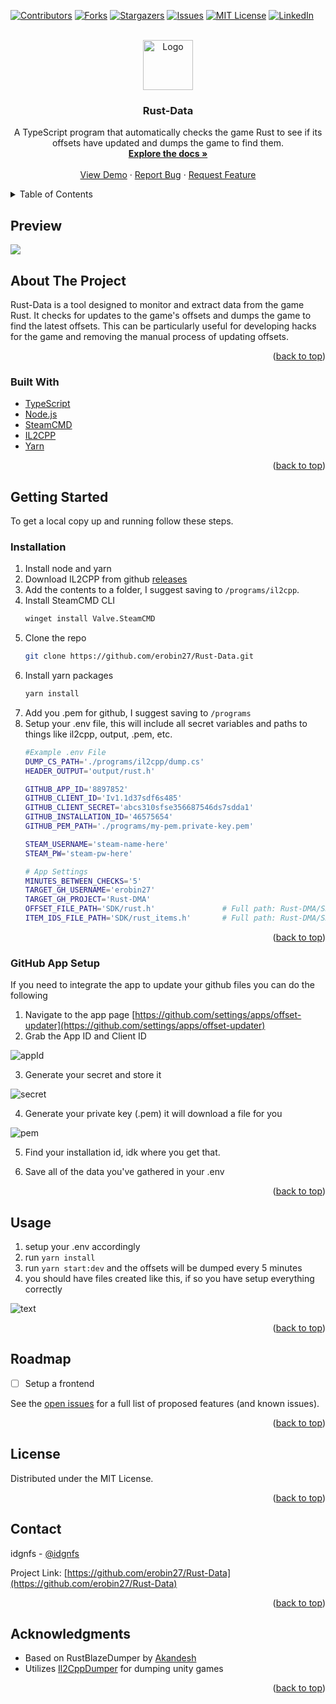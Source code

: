 <!-- Improved compatibility of back to top link: See: https://github.com/othneildrew/Best-README-Template/pull/73 -->
<a name="readme-top"></a>
<!--
*** Thanks for checking out the Best-README-Template. If you have a suggestion
*** that would make this better, please fork the repo and create a pull request
*** or simply open an issue with the tag "enhancement".
*** Don't forget to give the project a star!
*** Thanks again! Now go create something AMAZING! :D
-->



<!-- PROJECT SHIELDS -->
<!--
*** I'm using markdown "reference style" links for readability.
*** Reference links are enclosed in brackets [ ] instead of parentheses ( ).
*** See the bottom of this document for the declaration of the reference variables
*** for contributors-url, forks-url, etc. This is an optional, concise syntax you may use.
*** https://www.markdownguide.org/basic-syntax/#reference-style-links
-->
[![Contributors][contributors-shield]][contributors-url]
[![Forks][forks-shield]][forks-url]
[![Stargazers][stars-shield]][stars-url]
[![Issues][issues-shield]][issues-url]
[![MIT License][license-shield]][license-url]
[![LinkedIn][linkedin-shield]][linkedin-url]



<!-- PROJECT LOGO -->
<br />
<div align="center">
  <a href="https://github.com/erobin27/Rust-Data">
    <img src="images/logo.png" alt="Logo" width="80" height="80">
  </a>

<h3 align="center">Rust-Data</h3>

  <p align="center">
    A TypeScript program that automatically checks the game Rust to see if its offsets have updated and dumps the game to find them.
    <br />
    <a href="https://github.com/erobin27/Rust-Data"><strong>Explore the docs »</strong></a>
    <br />
    <br />
    <a href="https://github.com/erobin27/Rust-Data">View Demo</a>
    ·
    <a href="https://github.com/erobin27/Rust-Data/issues/new?labels=bug&template=bug-report---.md">Report Bug</a>
    ·
    <a href="https://github.com/erobin27/Rust-Data/issues/new?labels=enhancement&template=feature-request---.md">Request Feature</a>
  </p>
</div>



<!-- TABLE OF CONTENTS -->
<details>
  <summary>Table of Contents</summary>
  <ol>
    <li>
      <a href="#about-the-project">About The Project</a>
      <ul>
        <li><a href="#built-with">Built With</a></li>
      </ul>
    </li>
    <li>
      <a href="#getting-started">Getting Started</a>
      <ul>
        <li><a href="#prerequisites">Prerequisites</a></li>
        <li><a href="#installation">Installation</a></li>
      </ul>
    </li>
    <li><a href="#usage">Usage</a></li>
    <li><a href="#roadmap">Roadmap</a></li>
    <li><a href="#contributing">Contributing</a></li>
    <li><a href="#license">License</a></li>
    <li><a href="#contact">Contact</a></li>
    <li><a href="#acknowledgments">Acknowledgments</a></li>
  </ol>
</details>



<!-- ABOUT THE PROJECT -->
## Preview

<img src="images/terminal.png">

## About The Project

Rust-Data is a tool designed to monitor and extract data from the game Rust. It checks for updates to the game's offsets and dumps the game to find the latest offsets. This can be particularly useful for developing hacks for the game and removing the manual process of updating offsets.

<p align="right">(<a href="#readme-top">back to top</a>)</p>



### Built With

* [TypeScript]()
* [Node.js]()
* [SteamCMD]()
* [IL2CPP]()
* [Yarn]()

<p align="right">(<a href="#readme-top">back to top</a>)</p>



<!-- GETTING STARTED -->
## Getting Started

To get a local copy up and running follow these steps.

### Installation

1. Install node and yarn
2. Download IL2CPP from github [releases](https://github.com/Perfare/Il2CppDumper/releases/tag/v6.7.40) 
3. Add the contents to a folder, I suggest saving to `/programs/il2cpp`.
4. Install SteamCMD CLI
    ```sh
    winget install Valve.SteamCMD
    ```
5. Clone the repo
   ```sh
   git clone https://github.com/erobin27/Rust-Data.git
   ```
6. Install yarn packages
   ```sh
   yarn install
   ```
7. Add you .pem for github, I suggest saving to `/programs`
8. Setup your .env file, this will include all secret variables and paths to things like il2cpp, output, .pem, etc.
    ```bash
    #Example .env File
    DUMP_CS_PATH='./programs/il2cpp/dump.cs'
    HEADER_OUTPUT='output/rust.h'

    GITHUB_APP_ID='8897852'
    GITHUB_CLIENT_ID='Iv1.1d37sdf6s485'
    GITHUB_CLIENT_SECRET='abcs310sfse356687546ds7sdda1'
    GITHUB_INSTALLATION_ID='46575654'
    GITHUB_PEM_PATH='./programs/my-pem.private-key.pem'

    STEAM_USERNAME='steam-name-here'
    STEAM_PW='steam-pw-here'

    # App Settings
    MINUTES_BETWEEN_CHECKS='5'
    TARGET_GH_USERNAME='erobin27'
    TARGET_GH_PROJECT='Rust-DMA'
    OFFSET_FILE_PATH='SDK/rust.h'               # Full path: Rust-DMA/SDK/rust.h
    ITEM_IDS_FILE_PATH='SDK/rust_items.h'       # Full path: Rust-DMA/SDK/rust_items.h
    ```

<p align="right">(<a href="#readme-top">back to top</a>)</p>


### GitHub App Setup

If you need to integrate the app to update your github files you can do the following
1. Navigate to the app page [https://github.com/settings/apps/offset-updater](https://github.com/settings/apps/offset-updater)
2. Grab the App ID and Client ID

![appId](images/appId.png)

3. Generate your secret and store it

![secret](/images/secret.png)

4. Generate your private key (.pem) it will download a file for you

![pem](images/pem.png)

5. Find your installation id, idk where you get that.

6. Save all of the data you've gathered in your .env

<p align="right">(<a href="#readme-top">back to top</a>)</p>


<!-- USAGE EXAMPLES -->
## Usage

1. setup your .env accordingly
2. run `yarn install`
3. run `yarn start:dev` and the offsets will be dumped every 5 minutes
4. you should have files created like this, if so you have setup everything correctly

![text](/images/output.png)

<p align="right">(<a href="#readme-top">back to top</a>)</p>



<!-- ROADMAP -->
## Roadmap

- [ ] Setup a frontend

See the [open issues](https://github.com/erobin27/Rust-Data/issues) for a full list of proposed features (and known issues).

<p align="right">(<a href="#readme-top">back to top</a>)</p>



<!-- LICENSE -->
## License

Distributed under the MIT License.

<p align="right">(<a href="#readme-top">back to top</a>)</p>



<!-- CONTACT -->
## Contact

idgnfs - [@idgnfs](https://twitter.com/idgnfs)

Project Link: [https://github.com/erobin27/Rust-Data](https://github.com/erobin27/Rust-Data)

<p align="right">(<a href="#readme-top">back to top</a>)</p>



<!-- ACKNOWLEDGMENTS -->
## Acknowledgments

* Based on RustBlazeDumper by [Akandesh](https://github.com/Akandesh/BlazeDumper-Rust)
* Utilizes [Il2CppDumper](https://github.com/Perfare/Il2CppDumper) for dumping unity games

<p align="right">(<a href="#readme-top">back to top</a>)</p>



<!-- MARKDOWN LINKS & IMAGES -->
<!-- https://www.markdownguide.org/basic-syntax/#reference-style-links -->
[contributors-shield]: https://img.shields.io/github/contributors/erobin27/Rust-Data.svg?style=for-the-badge
[contributors-url]: https://github.com/erobin27/Rust-Data/graphs/contributors
[forks-shield]: https://img.shields.io/github/forks/erobin27/Rust-Data.svg?style=for-the-badge
[forks-url]: https://github.com/erobin27/Rust-Data/network/members
[stars-shield]: https://img.shields.io/github/stars/erobin27/Rust-Data.svg?style=for-the-badge
[stars-url]: https://github.com/erobin27/Rust-Data/stargazers
[issues-shield]: https://img.shields.io/github/issues/erobin27/Rust-Data.svg?style=for-the-badge
[issues-url]: https://github.com/erobin27/Rust-Data/issues
[license-shield]: https://img.shields.io/github/license/erobin27/Rust-Data.svg?style=for-the-badge
[license-url]: https://github.com/erobin27/Rust-Data/blob/master/LICENSE.txt
[linkedin-shield]: https://img.shields.io/badge/-LinkedIn-black.svg?style=for-the-badge&logo=linkedin&colorB=555
[linkedin-url]: https://linkedin.com/in/linkedin_username
[product-screenshot]: images/screenshot.png
[Next.js]: https://img.shields.io/badge/next.js-000000?style=for-the-badge&logo=nextdotjs&logoColor=white
[Next-url]: https://nextjs.org/
[React.js]: https://img.shields.io/badge/React-20232A?style=for-the-badge&logo=react&logoColor=61DAFB
[React-url]: https://reactjs.org/
[Vue.js]: https://img.shields.io/badge/Vue.js-35495E?style=for-the-badge&logo=vuedotjs&logoColor=4FC08D
[Vue-url]: https://vuejs.org/
[Angular.io]: https://img.shields.io/badge/Angular-DD0031?style=for-the-badge&logo=angular&logoColor=white
[Angular-url]: https://angular.io/
[Svelte.dev]: https://img.shields.io/badge/Svelte-4A4A55?style=for-the-badge&logo=svelte&logoColor=FF3E00
[Svelte-url]: https://svelte.dev/
[Laravel.com]: https://img.shields.io/badge/Laravel-FF2D20?style=for-the-badge&logo=laravel&logoColor=white
[Laravel-url]: https://laravel.com
[Bootstrap.com]: https://img.shields.io/badge/Bootstrap-563D7C?style=for-the-badge&logo=bootstrap&logoColor=white
[Bootstrap-url]: https://getbootstrap.com
[JQuery.com]: https://img.shields.io/badge/jQuery-0769AD?style=for-the-badge&logo=jquery&logoColor=white
[JQuery-url]: https://jquery.com 